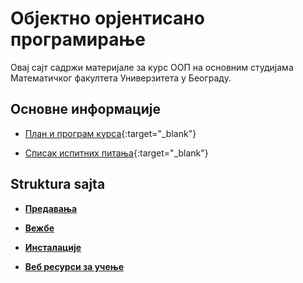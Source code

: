# Објектно орјентисано програмирање

Овај сајт садржи материјале за курс ООП на основним студијама Математичког факултета Универзитета у Београду.

## Основне информације

* [План и програм курса](/info/P102_-_Objektno_orijentisano_programiranje.pdf){:target="_blank"} 

* [Списак испитних питања](/info/OOPIP2011.pdf){:target="_blank"} 

## Struktura sajta

* **[Предавања](/predavanja/README.md)**

* **[Вежбе](/vezbe/README.md)**

* **[Инсталације](/INSTALACIJE.md)**

* **[Веб ресурси за учење](/VEB-RESURSI-ZA-UCENJE.md)**
